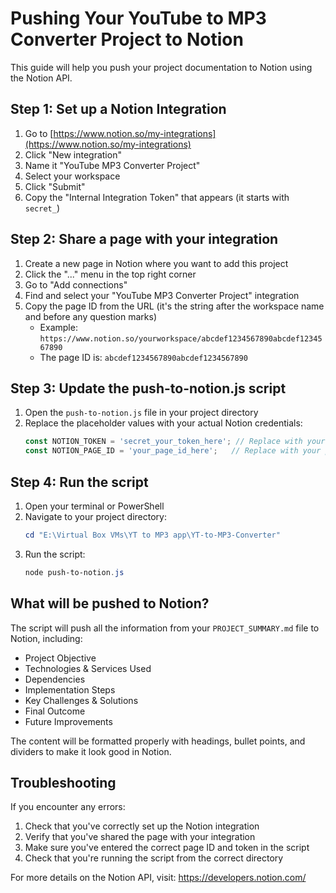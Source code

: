 # Pushing Your YouTube to MP3 Converter Project to Notion

This guide will help you push your project documentation to Notion using the Notion API.

## Step 1: Set up a Notion Integration

1. Go to [https://www.notion.so/my-integrations](https://www.notion.so/my-integrations)
2. Click "New integration"
3. Name it "YouTube MP3 Converter Project"
4. Select your workspace
5. Click "Submit"
6. Copy the "Internal Integration Token" that appears (it starts with `secret_`)

## Step 2: Share a page with your integration

1. Create a new page in Notion where you want to add this project
2. Click the "..." menu in the top right corner
3. Go to "Add connections" 
4. Find and select your "YouTube MP3 Converter Project" integration
5. Copy the page ID from the URL (it's the string after the workspace name and before any question marks)
   - Example: `https://www.notion.so/yourworkspace/abcdef1234567890abcdef1234567890`
   - The page ID is: `abcdef1234567890abcdef1234567890`

## Step 3: Update the push-to-notion.js script

1. Open the `push-to-notion.js` file in your project directory
2. Replace the placeholder values with your actual Notion credentials:
   ```javascript
   const NOTION_TOKEN = 'secret_your_token_here'; // Replace with your token
   const NOTION_PAGE_ID = 'your_page_id_here';   // Replace with your page ID
   ```

## Step 4: Run the script

1. Open your terminal or PowerShell
2. Navigate to your project directory:
   ```powershell
   cd "E:\Virtual Box VMs\YT to MP3 app\YT-to-MP3-Converter"
   ```
3. Run the script:
   ```powershell
   node push-to-notion.js
   ```

## What will be pushed to Notion?

The script will push all the information from your `PROJECT_SUMMARY.md` file to Notion, including:
- Project Objective
- Technologies & Services Used
- Dependencies
- Implementation Steps
- Key Challenges & Solutions
- Final Outcome
- Future Improvements

The content will be formatted properly with headings, bullet points, and dividers to make it look good in Notion.

## Troubleshooting

If you encounter any errors:

1. Check that you've correctly set up the Notion integration
2. Verify that you've shared the page with your integration
3. Make sure you've entered the correct page ID and token in the script
4. Check that you're running the script from the correct directory

For more details on the Notion API, visit: https://developers.notion.com/ 